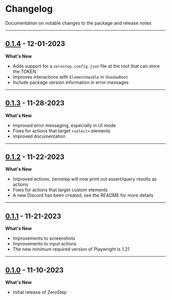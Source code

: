 # Changelog

Documentation on notable changes to the package and release notes

---

## [0.1.4](https://www.npmjs.com/package/@zerostep/playwright/v/0.1.4) - 12-01-2023

**What's New**

- Adds support for a `zerostep.config.json` file at the root that can store the TOKEN
- Improves interactions with `ElementHandle` in `ShadowRoot`
- Include package version information in error messages

---

## [0.1.3](https://www.npmjs.com/package/@zerostep/playwright/v/0.1.3) - 11-28-2023

**What's New**

- Improved error messaging, especially in UI mode
- Fixes for actions that target `<select>` elements
- Improved documentation

---

## [0.1.2](https://www.npmjs.com/package/@zerostep/playwright/v/0.1.2) - 11-22-2023

**What's New**

- Improved actions, zerostep will now print out assert/query results as actions
- Fixes for actions that target custom elements
- A new Discord has been created, see the README for more details

---

## [0.1.1](https://www.npmjs.com/package/@zerostep/playwright/v/0.1.1) - 11-21-2023

**What's New**

- Improvements to screenshots
- Improvements to input actions
- The new minimum required version of Playwright is 1.21

---

## [0.1.0](https://www.npmjs.com/package/@zerostep/playwright/v/0.1.0) - 11-10-2023

**What's New**

- Initial release of ZeroStep
